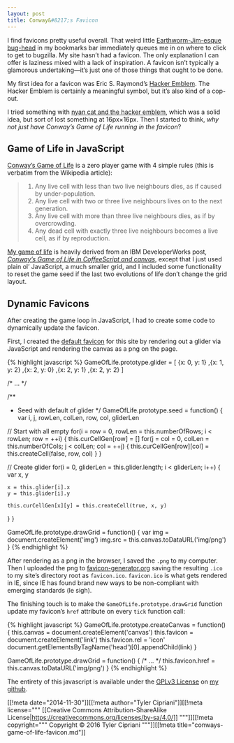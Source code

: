 ```yaml
---
layout: post
title: Conway&#8217;s Favicon
---
```


I find favicons pretty useful overall. That weird little
[Earthworm-Jim-esque bug-head](https://bugs.r-project.org/bugzilla3/images/favicon.ico)
in my bookmarks bar immediately queues me in on where to click to get to
bugzilla. My site hasn&#8217;t had a favicon. The only explanation I can offer is
laziness mixed with a lack of inspiration. A favicon isn&#8217;t typically a
glamorous undertaking—it&#8217;s just one of those things that ought to be done.

My first idea for a favicon was Eric S. Raymond&#8217;s
[Hacker Emblem](http://www.catb.org/hacker-emblem/). The Hacker Emblem
is certainly a meaningful symbol, but it&#8217;s also kind of a cop-out.

I tried something with [nyan cat and the hacker emblem](/images/nyan-conway.png),
which was a solid idea, but sort of lost something at 16px×16px. Then I
started to think, _why not just have Conway&#8217;s Game of Life running in the
favicon_?

## Game of Life in JavaScript

[Conway&#8217;s Game of Life](https://en.wikipedia.org/wiki/Conway%27s_Game_of_Life)
is a zero player game with 4 simple rules (this is verbatim from the Wikipedia article):

> 1. Any live cell with less than two live neighbours dies, as if caused by under-population.
> 2. Any live cell with two or three live neighbours lives on to the next generation.
> 3. Any live cell with more than three live neighbours dies, as if by overcrowding.
> 4. Any dead cell with exactly three live neighbours becomes a live cell, as if by reproduction.

[My game of life](https://github.com/thcipriani/conways-favicon/blob/master/conways-favicon.js)
is heavily derived from an IBM DeveloperWorks post,
[_Conway&#8217;s Game of Life in CoffeeScript and canvas_](http://www.ibm.com/developerworks/library/wa-coffeescriptcanvas/),
except that I just used plain ol&#8217; JavaScript, a much smaller grid, and
I included some functionality to reset the game seed if the last two
evolutions of life don&#8217;t change the grid layout.

## Dynamic Favicons

After creating the game loop in JavaScript, I had to create some code to
dynamically update the favicon.

First, I created the [default favicon](/favicon.ico) for this site by
rendering out a glider via JavaScript and rendering the canvas as a png
on the page.

{% highlight javascript %}
GameOfLife.prototype.glider = [
  {x: 0, y: 1}
 ,{x: 1, y: 2}
 ,{x: 2, y: 0}
 ,{x: 2, y: 1}
 ,{x: 2, y: 2}
]

/* ... */

/**
 * Seed with default of glider
 */
GameOfLife.prototype.seed = function() {
  var i, j, rowLen, colLen, row, col, gliderLen

  // Start with all empty
  for(i = row = 0, rowLen = this.numberOfRows; i < rowLen; row = ++i) {
    this.curCellGen[row] = []
    for(j = col = 0, colLen = this.numberOfCols; j < colLen; col = ++j) {
      this.curCellGen[row][col] = this.createCell(false, row, col)
    }
  }

  // Create glider
  for(i = 0, gliderLen = this.glider.length; i < gliderLen; i++) {
    var x, y

    x = this.glider[i].x
    y = this.glider[i].y

    this.curCellGen[x][y] = this.createCell(true, x, y)
  }
}

GameOfLife.prototype.drawGrid = function() {
  var img = document.createElement('img')
  img.src = this.canvas.toDataURL('img/png')
}
{% endhighlight %}

After rendering as a png in the browser, I saved the `.png` to my computer.
Then I uploaded the png to [favicon-generator.org](http://favicon-generator.org/)
saving the resulting `.ico` to my site&#8217;s directory root as `favicon.ico`.
`favicon.ico` is what gets rendered in IE, since IE has found brand new ways
to be non-compliant with emerging standards (le sigh).

The finishing touch is to make the `GameOfLife.prototype.drawGrid` function update
my favicon&#8217;s `href` attribute on every `tick` function call:

{% highlight javascript %}
GameOfLife.prototype.createCanvas = function() {
  this.canvas = document.createElement('canvas')
  this.favicon = document.createElement('link')
  this.favicon.rel = 'icon'
  document.getElementsByTagName('head')[0].appendChild(link)
}


GameOfLife.prototype.drawGrid = function() {
  /* ... */
  this.favicon.href = this.canvas.toDataURL('img/png')
}
{% endhighlight %}

The entirety of this javascript is available under the
 [GPLv3 License](https://tldrlegal.com/license/gnu-general-public-license-v3-%28gpl-3%29)
on [my github](https://github.com/thcipriani/conways-favicon).

[[!meta date="2014-11-30"]][[!meta author="Tyler Cipriani"]][[!meta license="""
[[Creative Commons Attribution-ShareAlike License|https://creativecommons.org/licenses/by-sa/4.0/]]
"""]][[!meta copyright="""
Copyright &copy; 2016 Tyler Cipriani
"""]][[!meta title="conways-game-of-life-favicon.md"]]